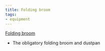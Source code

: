 ```yaml
---
title: Folding broom
tags:
- equipment
---
```

[Folding broom](https://www.amazon.com/dp/B000EDUUG2/ref=nosim?tag=ffwf0f-20)
- The obligatory folding broom and dustpan
